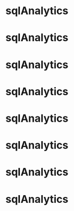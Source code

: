 # sqlAnalytics
# sqlAnalytics
# sqlAnalytics
# sqlAnalytics
# sqlAnalytics
# sqlAnalytics
# sqlAnalytics
# sqlAnalytics
